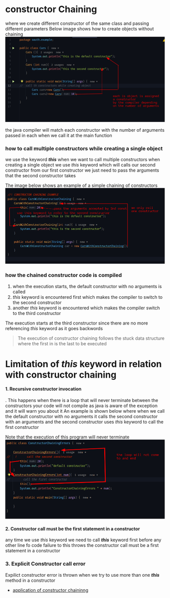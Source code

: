 # constructor Chaining
where we create different constructor of the same class and passing different parameters
Below image shows how to create objects without chaining 
![with no chaining ](/images/constructor.png) 




the java compiler will match each constructor with the number of arguments passed in each when we call it at the main function

### how to call multiple constructors while creating a single object

we  use the keyword ***this*** when we want to call multiple constructors when creating a single object
we use _this_ keyword which will calls our second constructor from our first constructor
we just need to pass the arguments that the second constructor takes

The image below shows an example of a simple chaining of constructors
![](/images/chaining.png)

### how the chained constructor code is compiled 
1. when the execution starts, the default constructor with no arguments is called 
2. _this_ keyword is encountered first which makes the compiler to switch to the second constructor
3. another _this_ keyword is encountered which makes the compiler switch to the third constructor

The execution starts at the third constructor since there are no more referencing _this_ keyword as it goes backwords
>The execution of constructor chaining follows the stuck data structure where the first in is the last to be executed 

# Limitation of _this_ keyword in relation with constructor chaining

#### 1. Recursive constructor invocation
. This happens when there is a loop that will never terminate between the constructors your code will not compile as java is aware of the exception and it will warn you about it
An example is shown below where  when we call the default constructor with no arguments it calls the second constructor with an arguments and the second constructor uses _this_ keyword to call the first constructor

Note that the execution of this program will never terminate 
![example of a recursive constructor invocation](/images/recursiveconstructorchaining.png)

#### 2. Constructor call must be the first statement in a constructor
any time we use _this_ keyword we need to call  _**this**_ keyword first before any other line fo code 
failure to this throws the constructor call must be a first statement in a constructor
### 3. Explicit Constructor call error
Expilict constructor error is thrown when  we try to use more than one _**this**_ method in a constructor


* [application of constructor chaininng](/src/main/java/oauth/example/ApplicationOFConstructorChaining.java)